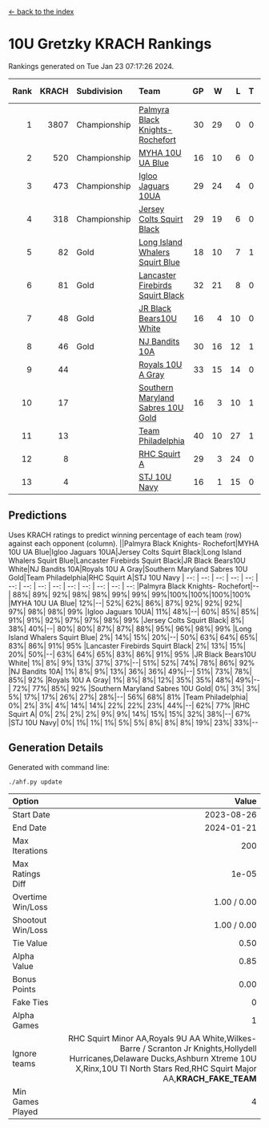 [<- back to the index](readme.md)
# 10U Gretzky KRACH Rankings
Rankings generated on Tue Jan 23 07:17:26 2024.

Rank|KRACH|Subdivision|Team|GP|W|L|T|OTW|OTL|SoS|Exp Wins|Win Diff
---:|---:|:---|:---|---:|---:|---:|---:|---:|---:|---:|---:|---:
1|3807|Championship|[Palmyra Black Knights- Rochefort](https://gamesheetstats.com/seasons/3659/teams/140260/schedule)|30|29|0|0|0|1|156|29.8|-0.0
2|520|Championship|[MYHA 10U UA Blue](https://gamesheetstats.com/seasons/3659/teams/140258/schedule)|16|10|6|0|0|0|1031|10.8|-0.0
3|473|Championship|[Igloo Jaguars 10UA](https://gamesheetstats.com/seasons/3659/teams/140253/schedule)|29|24|4|0|0|1|240|24.9|0.0
4|318|Championship|[Jersey Colts Squirt Black](https://gamesheetstats.com/seasons/3659/teams/140254/schedule)|29|19|6|0|1|3|637|20.9|0.0
5|82|Gold|[Long Island Whalers Squirt Blue](https://gamesheetstats.com/seasons/3659/teams/140257/schedule)|18|10|7|1|0|0|473|11.4|0.0
6|81|Gold|[Lancaster Firebirds Squirt Black](https://gamesheetstats.com/seasons/3659/teams/140256/schedule)|32|21|8|0|2|1|287|23.9|0.0
7|48|Gold|[JR Black Bears10U White](https://gamesheetstats.com/seasons/3659/teams/140255/schedule)|16|4|10|0|1|1|825|5.9|0.0
8|46|Gold|[NJ Bandits 10A](https://gamesheetstats.com/seasons/3659/teams/140259/schedule)|30|16|12|1|0|1|110|17.4|0.0
9|44||[Royals 10U A Gray](https://gamesheetstats.com/seasons/3659/teams/140262/schedule)|33|15|14|0|2|2|326|17.9|0.0
10|17||[Southern Maryland Sabres 10U Gold](https://gamesheetstats.com/seasons/3659/teams/140263/schedule)|16|3|10|1|2|0|80|6.4|0.0
11|13||[Team Philadelphia](https://gamesheetstats.com/seasons/3659/teams/140265/schedule)|40|10|27|1|0|2|485|11.4|0.0
12|8||[RHC Squirt A](https://gamesheetstats.com/seasons/3659/teams/140261/schedule)|29|3|24|0|2|0|109|5.9|0.0
13|4||[STJ 10U Navy](https://gamesheetstats.com/seasons/3659/teams/140264/schedule)|16|1|15|0|0|0|752|1.9|0.0

## Predictions
Uses KRACH ratings to predict winning percentage of each team (row) against each opponent (column).
||Palmyra Black Knights- Rochefort|MYHA 10U UA Blue|Igloo Jaguars 10UA|Jersey Colts Squirt Black|Long Island Whalers Squirt Blue|Lancaster Firebirds Squirt Black|JR Black Bears10U White|NJ Bandits 10A|Royals 10U A Gray|Southern Maryland Sabres 10U Gold|Team Philadelphia|RHC Squirt A|STJ 10U Navy
| --: | --: | --: | --: | --: | --: | --: | --: | --: | --: | --: | --: | --: | --: 
|Palmyra Black Knights- Rochefort|--| 88%| 89%| 92%| 98%| 98%| 99%| 99%| 99%|100%|100%|100%|100%
|MYHA 10U UA Blue| 12%|--| 52%| 62%| 86%| 87%| 92%| 92%| 92%| 97%| 98%| 98%| 99%
|Igloo Jaguars 10UA| 11%| 48%|--| 60%| 85%| 85%| 91%| 91%| 92%| 97%| 97%| 98%| 99%
|Jersey Colts Squirt Black|  8%| 38%| 40%|--| 80%| 80%| 87%| 87%| 88%| 95%| 96%| 98%| 99%
|Long Island Whalers Squirt Blue|  2%| 14%| 15%| 20%|--| 50%| 63%| 64%| 65%| 83%| 86%| 91%| 95%
|Lancaster Firebirds Squirt Black|  2%| 13%| 15%| 20%| 50%|--| 63%| 64%| 65%| 83%| 86%| 91%| 95%
|JR Black Bears10U White|  1%|  8%|  9%| 13%| 37%| 37%|--| 51%| 52%| 74%| 78%| 86%| 92%
|NJ Bandits 10A|  1%|  8%|  9%| 13%| 36%| 36%| 49%|--| 51%| 73%| 78%| 85%| 92%
|Royals 10U A Gray|  1%|  8%|  8%| 12%| 35%| 35%| 48%| 49%|--| 72%| 77%| 85%| 92%
|Southern Maryland Sabres 10U Gold|  0%|  3%|  3%|  5%| 17%| 17%| 26%| 27%| 28%|--| 56%| 68%| 81%
|Team Philadelphia|  0%|  2%|  3%|  4%| 14%| 14%| 22%| 22%| 23%| 44%|--| 62%| 77%
|RHC Squirt A|  0%|  2%|  2%|  2%|  9%|  9%| 14%| 15%| 15%| 32%| 38%|--| 67%
|STJ 10U Navy|  0%|  1%|  1%|  1%|  5%|  5%|  8%|  8%|  8%| 19%| 23%| 33%|--

## Generation Details

Generated with command line:
```
./ahf.py update
```

| Option | Value |
| :----- | ----: |
| Start Date | 2023-08-26 |
| End Date | 2024-01-21 |
| Max Iterations | 200 |
| Max Ratings Diff | 1e-05 |
| Overtime Win/Loss | 1.00 / 0.00 |
| Shootout Win/Loss | 1.00 / 0.00 |
| Tie Value | 0.50 |
| Alpha Value | 0.85 |
| Bonus Points | 0.00 |
| Fake Ties | 0 |
| Alpha Games | 1 |
| Ignore teams | RHC Squirt Minor AA,Royals 9U AA White,Wilkes-Barre / Scranton Jr Knights,Hollydell Hurricanes,Delaware Ducks,Ashburn Xtreme 10U X,Rinx,10U TI North Stars Red,RHC Squirt Major AA,__KRACH_FAKE_TEAM__ |
| Min Games Played | 4 |

